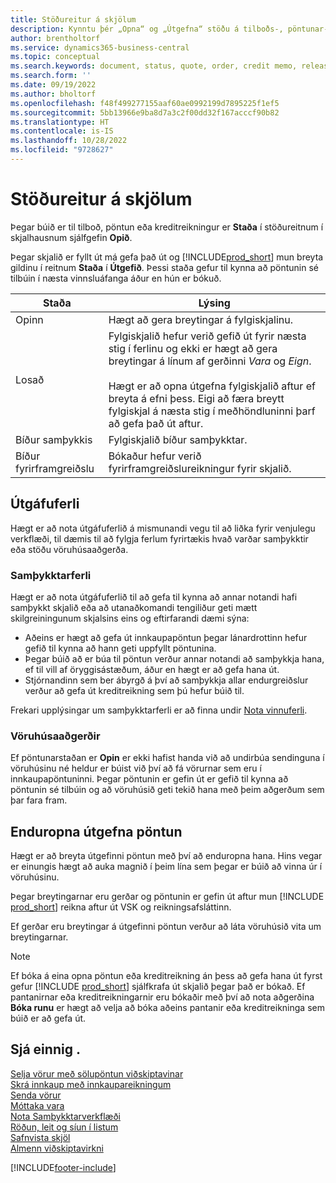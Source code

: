```yaml
---
title: Stöðureitur á skjölum
description: Kynntu þér „Opna“ og „Útgefna“ stöðu á tilboðs-, pöntunar- eða kreditreikningsskjölum.
author: brentholtorf
ms.service: dynamics365-business-central
ms.topic: conceptual
ms.search.keywords: document, status, quote, order, credit memo, released, open, pending approval, pending prepayment,
ms.search.form: ''
ms.date: 09/19/2022
ms.author: bholtorf
ms.openlocfilehash: f48f499277155aaf60ae0992199d7895225f1ef5
ms.sourcegitcommit: 5bb13966e9ba8d7a3c2f00dd32f167acccf90b82
ms.translationtype: HT
ms.contentlocale: is-IS
ms.lasthandoff: 10/28/2022
ms.locfileid: "9728627"
---
```

# <a name="status-field-on-documents"></a>Stöðureitur á skjölum

Þegar búið er til tilboð, pöntun eða kreditreikningur er **Staða** í stöðureitnum í skjalhausnum sjálfgefin **Opið**.

Þegar skjalið er fyllt út má gefa það út og [!INCLUDE[prod_short](includes/prod_short.md)] mun breyta gildinu í reitnum **Staða** í **Útgefið**. Þessi staða gefur til kynna að pöntunin sé tilbúin í næsta vinnsluáfanga áður en hún er bókuð.

| Staða | Lýsing |
| ------ | ----------- |
| Opinn   | Hægt að gera breytingar á fylgiskjalinu. |
| Losað | Fylgiskjalið hefur verið gefið út fyrir næsta stig í ferlinu og ekki er hægt að gera breytingar á línum af gerðinni *Vara* og *Eign*.<br /><br />Hægt er að opna útgefna fylgiskjalið aftur ef breyta á efni þess. Eigi að færa breytt fylgiskjal á næsta stig í meðhöndluninni þarf að gefa það út aftur. |
| Bíður samþykkis   | Fylgiskjalið bíður samþykktar. |
| Bíður fyrirframgreiðslu | Bókaður hefur verið fyrirframgreiðslureikningur fyrir skjalið. |

## <a name="release-process"></a>Útgáfuferli

Hægt er að nota útgáfuferlið á mismunandi vegu til að liðka fyrir venjulegu verkflæði, til dæmis til að fylgja ferlum fyrirtækis hvað varðar samþykktir eða stöðu vöruhúsaaðgerða.

### <a name="approval-procedures"></a>Samþykktarferli

Hægt er að nota útgáfuferlið til að gefa til kynna að annar notandi hafi samþykkt skjalið eða að utanaðkomandi tengiliður geti mætt skilgreiningunum skjalsins eins og eftirfarandi dæmi sýna:

* Aðeins er hægt að gefa út innkaupapöntun þegar lánardrottinn hefur gefið til kynna að hann geti uppfyllt pöntunina.
* Þegar búið að er búa til pöntun verður annar notandi að samþykkja hana, ef til vill af öryggisástæðum, áður en hægt er að gefa hana út.
* Stjórnandinn sem ber ábyrgð á því að samþykkja allar endurgreiðslur verður að gefa út kreditreikning sem þú hefur búið til.

Frekari upplýsingar um samþykktarferli er að finna undir [Nota vinnuferli](across-use-workflows.md).

### <a name="warehouse-activities"></a>Vöruhúsaaðgerðir

Ef pöntunarstaðan er **Opin** er ekki hafist handa við að undirbúa sendinguna í vöruhúsinu né heldur er búist við því að fá vörurnar sem eru í innkaupapöntuninni. Þegar pöntunin er gefin út er gefið til kynna að pöntunin sé tilbúin og að vöruhúsið geti tekið hana með þeim aðgerðum sem þar fara fram.

## <a name="reopen-a-released-order"></a>Enduropna útgefna pöntun

Hægt er að breyta útgefinni pöntun með því að enduropna hana. Hins vegar er einungis hægt að auka magnið í þeim lína sem þegar er búið að vinna úr í vöruhúsinu.

Þegar breytingarnar eru gerðar og pöntunin er gefin út aftur mun [!INCLUDE [prod_short](includes/prod_short.md)] reikna aftur út VSK og reikningsafsláttinn.

Ef gerðar eru breytingar á útgefinni pöntun verður að láta vöruhúsið vita um breytingarnar.

> [!NOTE]
> Ef bóka á eina opna pöntun eða kreditreikning án þess að gefa hana út fyrst gefur [!INCLUDE [prod_short](includes/prod_short.md)] sjálfkrafa út skjalið þegar það er bókað. Ef pantanirnar eða kreditreikningarnir eru bókaðir með því að nota aðgerðina **Bóka runu** er hægt að velja að bóka aðeins pantanir eða kreditreikninga sem búið er að gefa út.

## <a name="see-also"></a>Sjá einnig .

[Selja vörur með sölupöntun viðskiptavinar](sales-how-sell-products.md)  
[Skrá innkaup með innkaupareikningum](purchasing-how-record-purchases.md)  
[Senda vörur](warehouse-how-ship-items.md)  
[Móttaka vara](warehouse-how-receive-items.md)  
[Nota Samþykktarverkflæði](across-how-use-approval-workflows.md)  
[Röðun, leit og síun í listum](ui-enter-criteria-filters.md)  
[Safnvista skjöl](across-how-to-archive-documents.md)  
[Almenn viðskiptavirkni](ui-across-business-areas.md)  

[!INCLUDE[footer-include](includes/footer-banner.md)]
